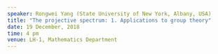 ```yaml
---
speaker: Rongwei Yang (State University of New York, Albany, USA)
title: "The projective spectrum: 1. Applications to group theory"
date: 19 December, 2018
time: 4 pm
venue: LH-1, Mathematics Department
---
```

